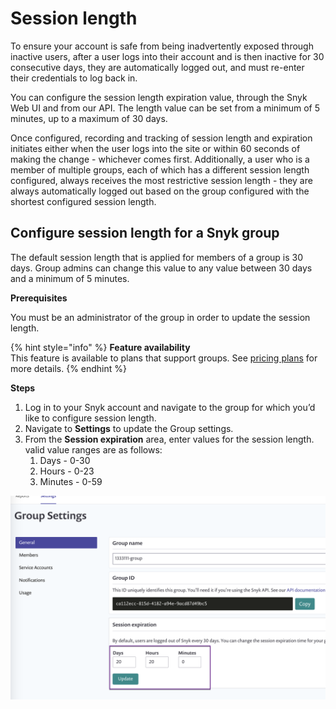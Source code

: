 # Session length

To ensure your account is safe from being inadvertently exposed through inactive users, after a user logs into their account and is then inactive for 30 consecutive days, they are automatically logged out, and must re-enter their credentials to log back in.

You can configure the session length expiration value, through the Snyk Web UI and from our API. The length value can be set from a minimum of 5 minutes, up to a maximum of 30 days.

Once configured, recording and tracking of session length and expiration initiates either when the user logs into the site or within 60 seconds of making the change - whichever comes first. Additionally, a user who is a member of multiple groups, each of which has a different session length configured, always receives the most restrictive session length - they are always automatically logged out based on the group configured with the shortest configured session length.

## Configure session length for a Snyk group

The default session length that is applied for members of a group is 30 days. Group admins can change this value to any value between 30 days and a minimum of 5 minutes.

**Prerequisites**

You must be an administrator of the group in order to update the session length.

{% hint style="info" %}
**Feature availability**\
This feature is available to plans that support groups. See [pricing plans](https://snyk.io/plans/) for more details.
{% endhint %}

**Steps**

1. Log in to your Snyk account and navigate to the group for which you’d like to configure session length.
2. Navigate to **Settings** to update the Group settings.
3. From the **Session expiration** area, enter values for the session length. valid value ranges are as follows:
   1. Days - 0-30
   2. Hours - 0-23
   3. Minutes - 0-59

![](../../.gitbook/assets/uuid-21093b2a-7003-b47a-cb62-2e6dd147323e-en.png)
